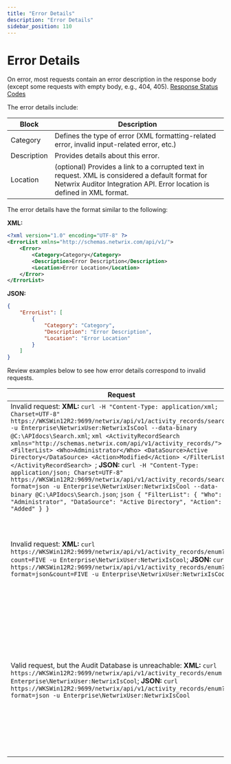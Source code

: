 ```yaml
---
title: "Error Details"
description: "Error Details"
sidebar_position: 110
---
```


# Error Details

On error, most requests contain an error description in the response body (except some requests with
empty body, e.g., 404, 405). [Response Status Codes](/docs/auditor/10.8/api/responsestatuscodes.md)

The error details include:

| Block       | Description                                                                                                                                                                 |
| ----------- | --------------------------------------------------------------------------------------------------------------------------------------------------------------------------- |
| Category    | Defines the type of error (XML formatting-related error, invalid input-related error, etc.)                                                                                 |
| Description | Provides details about this error.                                                                                                                                          |
| Location    | (optional) Provides a link to a corrupted text in request. XML is considered a default format for Netwrix Auditor Integration API. Error location is defined in XML format. |

The error details have the format similar to the following:

**XML:**
```xml
<?xml version="1.0" encoding="UTF-8" ?>
<ErrorList xmlns="http://schemas.netwrix.com/api/v1/">
    <Error>
        <Category>Category</Category>
        <Description>Error Description</Description>
        <Location>Error Location</Location>
    </Error>
</ErrorList> 
```
 
**JSON:**
```json
{
    "ErrorList": [
        {
            "Category": "Category",
            "Description": "Error Description",
            "Location": "Error Location"
        }
    ]
} 
```

Review examples below to see how error details correspond to invalid requests.

| Request                                                                                                                                                                                                                                                                    | Error details returned                                                                                                                                                                                                                                                              |
|----------------------------------------------------------------------------------------------------------------------------------------------------------------------------------------------------------------------------------------------------------------------------|------------------------------------------------------------------------------------------------------------------------------------------------------------------------------------------------------------------------------------------------------------------------------------|
| Invalid request: **XML:** `curl -H "Content-Type: application/xml; Charset=UTF-8" https://WKSWin12R2:9699/netwrix/api/v1/activity_records/search -u Enterprise\NetwrixUser:NetwrixIsCool --data-binary @C:\APIdocs\Search.xml`; ```xml <ActivityRecordSearch xmlns="http://schemas.netwrix.com/api/v1/activity_records/"> <FilterList> <Who>Administrator</Who> <DataSource>Active Directory</DataSource> <Action>Modified</Action> </FilterList> </ActivityRecordSearch> ```; **JSON:** `curl -H "Content-Type: application/json; Charset=UTF-8" https://WKSWin12R2:9699/netwrix/api/v1/activity_records/search?format=json -u Enterprise\NetwrixUser:NetwrixIsCool --data-binary @C:\APIdocs\Search.json`; ```json { "FilterList": { "Who": "Administrator", "DataSource": "Active Directory", "Action": "Added" } } ``` | 400 Bad Request; **XML:** ```xml <ErrorList xmlns="http://schemas.netwrix.com/api/v1/"> <Error> <Category>XMLError</Category> <Description>0xC00CE56D End tag 'FilterList' does not match the start tag 'DataSource'</Description> </Error> </ErrorList> ```; **JSON:** If JSON is corrupted, server returns 500 Internal Server Error with empty body.                                                      |
| Invalid request: **XML:** `curl https://WKSWin12R2:9699/netwrix/api/v1/activity_records/enum?count=FIVE -u Enterprise\NetwrixUser:NetwrixIsCool`; **JSON:** `curl https://WKSWin12R2:9699/netwrix/api/v1/activity_records/enum?format=json&count=FIVE -u Enterprise\NetwrixUser:NetwrixIsCool`                       | 400 Bad Request; **XML:** ```xml <ErrorList xmlns="http://schemas.netwrix.com/api/v1/"> <Error> <Category>InputError</Category> <Description>Invalid count parameter specified. Error details: 0x80040204 Cannot convert the attribute data type</Description> </Error> </ErrorList> ```; **JSON:** ```json { "ErrorList": [ { "Category": "InputError", "Description": "Invalid count parameter specified. Error details: 0x80040204 Cannot convert the attribute data type" } ] } ``` |
| Valid request, but the Audit Database is unreachable: **XML:** `curl https://WKSWin12R2:9699/netwrix/api/v1/activity_records/enum -u Enterprise\NetwrixUser:NetwrixIsCool`; **JSON:** `curl https://WKSWin12R2:9699/netwrix/api/v1/activity_records/enum?format=json -u Enterprise\NetwrixUser:NetwrixIsCool`     | 500 Internal Server Error; **XML:** ```xml <ErrorList xmlns="http://schemas.netwrix.com/api/v1/"> <Error> <Category>ServerError</Category> <Description>0x80040C0A SQL Server cannot be contacted, connection is lost (0x80004005 [DBNETLIB][ConnectionOpen (Connect())] SQL Server does not exist or access denied.) [0x00007FFDCC06BBC8,0x00007FFDB99EF4BA; 0x00007FFDB99BEEEF,0x00007FFDB99EF4DC]</Description> </Error> </ErrorList> ```; **JSON:** ```json { "ErrorList": [ { "Category": "ServerError", "Description": "0x80040C0A SQL Server cannot be contacted, connection is lost (0x80004005 [DBNETLIB][ConnectionOpen (Connect())] SQL Server does not exist or access denied.) [0x00007FFDCC06BBC8,0x00007FFDB99EF4BA; 0x00007FFDB99BEEEF,0x00007FFDB99EF4DC]" } ] } ``` |